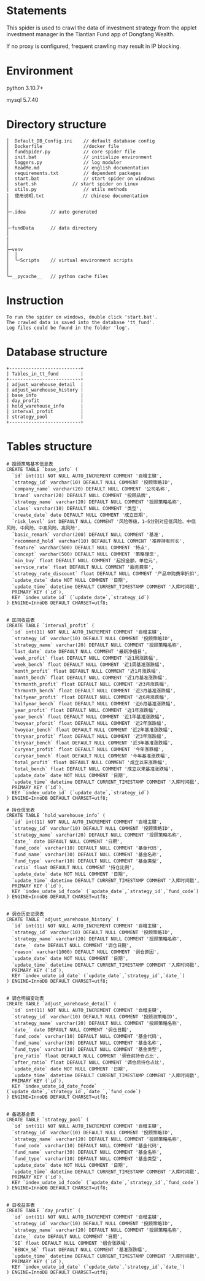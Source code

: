 # Statements
This spider is used to crawl the data of investment strategy from the applet investment manager in the Tiantian Fund app of Dongfang Wealth. 

If no proxy is configured, frequent crawling may result in IP blocking.



# Environment

python 3.10.7+

mysql 5.7.40




# Directory structure
    │  Default_DB_Config.ini    // default database config
    │  Dockerfile               //docker file
    │  fundSpider.py			// core spider file
    │  init.bat					// initialize environment
    │  loggers.py				// log moduler
    │  ReadMe.md				// english documentation
    │  requirements.txt			// dependent packages
    │  start.bat				// start spider on windows
    │  start.sh				// start spider on Linux
    |  utils.py					// utils methods
    │  使用说明.txt				 // chinese documentation
    │  
    │
    ├─.idea			// auto generated					
    │     
    │      
    ├─fundData		// data directory
    │ 
    |
    │          
    ├─venv			
    │  │              
    │  └─Scripts	// virtual environment scripts
    │      
    │              
    └─__pycache__	// python cache files



# Instruction

```
To run the spider on windows, double click 'start.bat'.
The crawled data is saved into the database 'tt_fund'.
Log files could be found in the folder 'log'.
```



# Database structure

```
+--------------------------+
| Tables_in_tt_fund        |
+--------------------------+
| adjust_warehouse_detail  |
| adjust_warehouse_history |
| base_info                |
| day_profit               |
| hold_warehouse_info      |
| interval_profit          |
| strategy_pool            |
+--------------------------+
```



# Tables structure

```mysql
# 投顾策略基本信息表
CREATE TABLE `base_info` (
  `id` int(11) NOT NULL AUTO_INCREMENT COMMENT '自增主键',
  `strategy_id` varchar(10) DEFAULT NULL COMMENT '投顾策略ID',
  `company_name` varchar(20) DEFAULT NULL COMMENT '公司名称',
  `brand` varchar(20) DEFAULT NULL COMMENT '投顾品牌',
  `strategy_name` varchar(20) DEFAULT NULL COMMENT '投顾策略名称',
  `class` varchar(10) DEFAULT NULL COMMENT '类型',
  `create_date` date DEFAULT NULL COMMENT '成立日期',
  `risk_level` int DEFAULT NULL COMMENT '风险等级，1—5分别对应低风险、中低风险、中风险、中高风险、高风险',
  `basic_remark` varchar(200) DEFAULT NULL COMMENT '基准',
  `recommend_hold` varchar(10) DEFAULT NULL COMMENT '推荐持有时长',
  `feature` varchar(500) DEFAULT NULL COMMENT '特点',
  `concept` varchar(500) DEFAULT NULL COMMENT '策略理念',
  `min_buy` float DEFAULT NULL COMMENT '起投金额，单位元',
  `service_rate` float DEFAULT NULL COMMENT '服务费率',
  `strategy_rate_discount` float DEFAULT NULL COMMENT '产品申购费率折扣',
  `update_date` date NOT NULL COMMENT '日期',
  `update_time` datetime DEFAULT CURRENT_TIMESTAMP COMMENT '入库时间戳',
  PRIMARY KEY (`id`),
  KEY `index_udate_id` (`update_date`,`strategy_id`)
) ENGINE=InnoDB DEFAULT CHARSET=utf8;


# 区间收益表
CREATE TABLE `interval_profit` (
  `id` int(11) NOT NULL AUTO_INCREMENT COMMENT '自增主键',
  `strategy_id` varchar(10) DEFAULT NULL COMMENT '投顾策略ID',
  `strategy_name` varchar(20) DEFAULT NULL COMMENT '投顾策略名称',
  `last_date` date DEFAULT NULL COMMENT '最新净值日',
  `week_profit` float DEFAULT NULL COMMENT '近1周涨跌幅',
  `week_bench` float DEFAULT NULL COMMENT '近1周基准涨跌幅',
  `month_profit` float DEFAULT NULL COMMENT '近1月涨跌幅',
  `month_bench` float DEFAULT NULL COMMENT '近1月基准涨跌幅',
  `thrmonth_profit` float DEFAULT NULL COMMENT '近3月涨跌幅',
  `thrmonth_bench` float DEFAULT NULL COMMENT '近3月基准涨跌幅',
  `halfyear_profit` float DEFAULT NULL COMMENT '近6月涨跌幅',
  `halfyear_bench` float DEFAULT NULL COMMENT '近6月基准涨跌幅',
  `year_profit` float DEFAULT NULL COMMENT '近1年涨跌幅',
  `year_bench` float DEFAULT NULL COMMENT '近1年基准涨跌幅',
  `twoyear_pforit` float DEFAULT NULL COMMENT '近2年涨跌幅',
  `twoyear_bench` float DEFAULT NULL COMMENT '近2年基准涨跌幅',
  `thryear_profit` float DEFAULT NULL COMMENT '近3年涨跌幅',
  `thryear_bench` float DEFAULT NULL COMMENT '近3年基准涨跌幅',
  `curyear_profit` float DEFAULT NULL COMMENT '今年涨跌幅',
  `curyear_bench` float DEFAULT NULL COMMENT '今年基准涨跌幅',
  `total_profit` float DEFAULT NULL COMMENT '成立以来涨跌幅',
  `total_bench` float DEFAULT NULL COMMENT '成立以来基准涨跌幅',
  `update_date` date NOT NULL COMMENT '日期',
  `update_time` datetime DEFAULT CURRENT_TIMESTAMP COMMENT '入库时间戳',
  PRIMARY KEY (`id`),
  KEY `index_udate_id` (`update_date`,`strategy_id`)
) ENGINE=InnoDB DEFAULT CHARSET=utf8;

# 持仓信息表
CREATE TABLE `hold_warehouse_info` (
  `id` int(11) NOT NULL AUTO_INCREMENT COMMENT '自增主键',
  `strategy_id` varchar(10) DEFAULT NULL COMMENT '投顾策略ID',
  `strategy_name` varchar(20) DEFAULT NULL COMMENT '投顾策略名称',
  `date_` date DEFAULT NULL COMMENT '日期',
  `fund_code` varchar(10) DEFAULT NULL COMMENT '基金代码',
  `fund_name` varchar(30) DEFAULT NULL COMMENT '基金名称',
  `fund_type` varchar(10) DEFAULT NULL COMMENT '基金类型',
  `ratio` float DEFAULT NULL COMMENT '持仓比例',
  `update_date` date NOT NULL COMMENT '日期',
  `update_time` datetime DEFAULT CURRENT_TIMESTAMP COMMENT '入库时间戳',
  PRIMARY KEY (`id`),
  KEY `index_udate_id_fcode` (`update_date`,`strategy_id`,`fund_code`)
) ENGINE=InnoDB DEFAULT CHARSET=utf8;


# 调仓历史记录表
CREATE TABLE `adjust_warehouse_history` (
  `id` int(11) NOT NULL AUTO_INCREMENT COMMENT '自增主键',
  `strategy_id` varchar(10) DEFAULT NULL COMMENT '投顾策略ID',
  `strategy_name` varchar(20) DEFAULT NULL COMMENT '投顾策略名称',
  `date_` date DEFAULT NULL COMMENT '调仓日期',
  `reason` varchar(1000) DEFAULT NULL COMMENT '调仓原因',
  `update_date` date NOT NULL COMMENT '日期',
  `update_time` datetime DEFAULT CURRENT_TIMESTAMP COMMENT '入库时间戳',
  PRIMARY KEY (`id`),
  KEY `index_udate_id_date` (`update_date`,`strategy_id`,`date_`)
) ENGINE=InnoDB DEFAULT CHARSET=utf8;


# 调仓明细变动表
CREATE TABLE `adjust_warehouse_detail` (
  `id` int(11) NOT NULL AUTO_INCREMENT COMMENT '自增主键',
  `strategy_id` varchar(10) DEFAULT NULL COMMENT '投顾测策略ID',
  `strategy_name` varchar(20) DEFAULT NULL COMMENT '投顾策略名称',
  `date_` date DEFAULT NULL COMMENT '调仓日期',
  `fund_code` varchar(10) DEFAULT NULL COMMENT '基金代码',
  `fund_name` varchar(30) DEFAULT NULL COMMENT '基金名称',
  `fund_type` varchar(10) DEFAULT NULL COMMENT '基金类型',
  `pre_ratio` float DEFAULT NULL COMMENT '调仓前持仓占比',
  `after_ratio` float DEFAULT NULL COMMENT '调仓后持仓占比',
  `update_date` date NOT NULL COMMENT '日期',
  `update_time` datetime DEFAULT CURRENT_TIMESTAMP COMMENT '入库时间戳',
  PRIMARY KEY (`id`),
  KEY `index_udate_id_date_fcode` (`update_date`,`strategy_id`,`date_`,`fund_code`)
) ENGINE=InnoDB DEFAULT CHARSET=utf8;


# 备选基金表
CREATE TABLE `strategy_pool` (
  `id` int(11) NOT NULL AUTO_INCREMENT COMMENT '自增主键',
  `strategy_id` varchar(10) DEFAULT NULL COMMENT '投顾策略ID',
  `strategy_name` varchar(20) DEFAULT NULL COMMENT '投顾策略名称',
  `fund_code` varchar(10) DEFAULT NULL COMMENT '基金代码',
  `fund_name` varchar(30) DEFAULT NULL COMMENT '基金名称',
  `fund_type` varchar(10) DEFAULT NULL COMMENT '基金类型',
  `update_date` date NOT NULL COMMENT '日期',
  `update_time` datetime DEFAULT CURRENT_TIMESTAMP COMMENT '入库时间戳',
  PRIMARY KEY (`id`),
  KEY `index_udate_id_fcode` (`update_date`,`strategy_id`,`fund_code`)
) ENGINE=InnoDB DEFAULT CHARSET=utf8;


# 日收益率表
CREATE TABLE `day_profit` (
  `id` int(11) NOT NULL AUTO_INCREMENT COMMENT '自增主键',
  `strategy_id` varchar(10) DEFAULT NULL COMMENT '投顾策略ID',
  `strategy_name` varchar(20) DEFAULT NULL COMMENT '投顾策略名称',
  `date_` date DEFAULT NULL COMMENT '日期',
  `SE` float DEFAULT NULL COMMENT '组合涨跌幅',
  `BENCH_SE` float DEFAULT NULL COMMENT '基准涨跌幅',
  `update_time` datetime DEFAULT CURRENT_TIMESTAMP COMMENT '入库时间戳',
  PRIMARY KEY (`id`),
  KEY `index_udate_id_date` (`update_date`,`strategy_id`,`date_`)
) ENGINE=InnoDB DEFAULT CHARSET=utf8;
```

